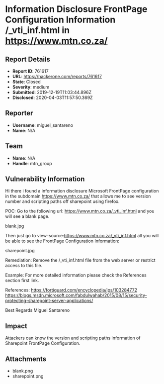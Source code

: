 # Information Disclosure FrontPage Configuration Information /_vti_inf.html in https://www.mtn.co.za/

## Report Details
- **Report ID**: 761617
- **URL**: https://hackerone.com/reports/761617
- **State**: Closed
- **Severity**: medium
- **Submitted**: 2019-12-19T11:03:44.896Z
- **Disclosed**: 2020-04-03T11:57:50.369Z

## Reporter
- **Username**: miguel_santareno
- **Name**: N/A

## Team
- **Name**: N/A
- **Handle**: mtn_group

## Vulnerability Information
Hi there i found a information disclosure Microsoft FrontPage configuration in the subdomain https://www.mtn.co.za/ that allows me to see version number and scripting paths off sharepoint using firefox.

POC:
Go to the following url:
https://www.mtn.co.za/_vti_inf.html and you will see a blank page.

blank.jpg

Then just go to view-source:https://www.mtn.co.za/_vti_inf.html all you will be able to see the FrontPage Configuration Information:

<!-- FrontPage Configuration Information 
FPVersion="15.00.0.000"
FPShtmlScriptUrl="_vti_bin/shtml.dll/_vti_rpc"
FPAuthorScriptUrl="_vti_bin/_vti_aut/author.dll"
FPAdminScriptUrl="_vti_bin/_vti_adm/admin.dll"
TPScriptUrl="_vti_bin/owssvr.dll"
-->


sharepoint.jpg

Remediation:
Remove the /_vti_inf.html file from the web server or restrict access to this file.

Example:
For more detailed information please check the References section first link.

References:
https://fortiguard.com/encyclopedia/ips/103284772
https://blogs.msdn.microsoft.com/fabdulwahab/2015/08/15/security-protecting-sharepoint-server-applications/

Best Regards Miguel Santareno

## Impact

Attackers can know the version and scripting paths information of Sharepoint FrontPage Configuration.

## Attachments
- blank.png
- sharepoint.png
